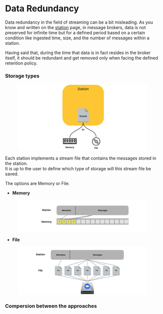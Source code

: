 # Data Redundancy

Data redundancy in the field of streaming can be a bit misleading. As you know and written on the [station](station.md) page, in message brokers, data is not preserved for infinite time but for a defined period based on a certain condition like ingested time, size, and the number of messages within a station.

Having said that, during the time that data is in fact resides in the broker itself, it should be redundant and get removed only when facing the defined retention policy.

### Storage types

<figure><img src="../../.gitbook/assets/stream file (3).jpeg" alt=""><figcaption></figcaption></figure>

Each station implements a stream file that contains the messages stored in the station. \
It is up to the user to define which type of storage will this stream file be saved.

The options are Memory or File.

* **Memory**

<figure><img src="../../.gitbook/assets/storage type memory (1).jpeg" alt=""><figcaption></figcaption></figure>

* **File**

<figure><img src="../../.gitbook/assets/storage type file.jpeg" alt=""><figcaption></figcaption></figure>

### Compersion between the approaches
